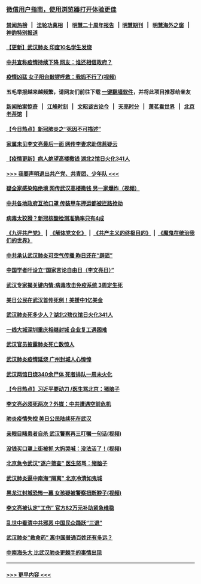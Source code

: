 ### [微信用户指南，使用浏览器打开体验更佳](https://github.com/gfw-breaker/banned-news1/blob/master/indexes/wechat-guide.md?t=0)
#### [禁闻热榜](热点新闻.md?t=0)  &nbsp;&nbsp;|&nbsp;&nbsp; [法轮功真相](https://github.com/gfw-breaker/truth/blob/master/README.md?t=0) &nbsp;&nbsp;|&nbsp;&nbsp; [明慧二十周年报告](https://github.com/gfw-breaker/mh-reports/blob/master/README.md?t=0) &nbsp;&nbsp;|&nbsp;&nbsp;[明慧期刊](https://github.com/gfw-breaker/mh-qikan) &nbsp;&nbsp;|&nbsp;&nbsp; [明慧海外之窗](https://github.com/gfw-breaker/mh-news/blob/master/README.md?t=0) &nbsp;&nbsp;|&nbsp;&nbsp; [神韵特别报道](https://github.com/gfw-breaker/mh-news/blob/master/shenyun.md?t=0)
#### [【更新】武汉肺炎 印度10名学生发烧](../pages/prog204/a102770740.md?t=02091055) 
#### [中共宣称疫情持续下降 网友：谁还相信政府？](../pages/prog204/a102772904.md?t=02091055) 
#### [疫情凶猛 女子阳台敲锣呼救：我妈不行了(视频)](../pages/prog204/a102772885.md?t=02091055) 
#### 五毛举报越来越频繁，请网友们前往下载 [一键翻墙软件](https://github.com/gfw-breaker/ssr-accounts)，并将此项目推荐给亲友
#### [新闻拍案惊奇](https://github.com/gfw-breaker/banned-news1/blob/master/pages/link4.md) &nbsp;&nbsp;|&nbsp;&nbsp; [江峰时刻](https://github.com/gfw-breaker/banned-news1/blob/master/pages/link4.md) &nbsp;&nbsp;|&nbsp;&nbsp; [文昭谈古论今](https://github.com/gfw-breaker/banned-news1/blob/master/pages/link4.md) &nbsp;&nbsp;|&nbsp;&nbsp; [天亮时分](https://github.com/gfw-breaker/banned-news1/blob/master/pages/link4.md) &nbsp;&nbsp;|&nbsp;&nbsp; [萧茗看世界](https://github.com/gfw-breaker/banned-news1/blob/master/pages/link4.md) &nbsp;&nbsp;|&nbsp;&nbsp; [北京老茶馆](https://github.com/gfw-breaker/banned-news1/blob/master/pages/link4.md) &nbsp;&nbsp;|&nbsp;&nbsp; 
#### [【今日热点】新冠肺炎之“死因不可描述”](../pages/prog204/a102772889.md?t=02091055) 
#### [家属未见李文亮最后一面 网传李妻求助信惹疑云](../pages/prog204/a102772073.md?t=02091055) 
#### [【疫情更新】病人绝望高楼撒钱 湖北2馆日火化341人](../pages/prog204/a102757185.md?t=02091055) 
#### [>>> 我要声明退出共产党、共青团、少年队 <<<](https://github.com/begood0513/goodnews/blob/master/quit/letter.md) 
#### [疑全家感染陷绝境 网传武汉高楼撒钱 另一家爆炸（视频）](../pages/prog204/a102772794.md?t=02091055) 
#### [中共各地政府互抢口罩 传装甲车押运都被拦路抢劫](../pages/prog204/a102772781.md?t=02091055) 
#### [病毒太狡猾？新冠核酸检测准确率只有4成](../pages/prog204/a102772754.md?t=02091055) 
#### [《九评共产党》](https://github.com/begood0513/9ping.md/blob/master/README.md) &nbsp;|&nbsp; [《解体党文化》](../../../../jtdwh.md/blob/master/README.md)  &nbsp;|&nbsp; [《共产主义的终极目的》](../../../../gczydzjmd.md/blob/master/README.md) &nbsp;|&nbsp; [《魔鬼在统治我们的世界》](../../../../mgztzwmdsj.md/blob/master/README.md) 
#### [中共承认武汉肺炎可空气传播 昨日还在“辟谣”](../pages/prog204/a102772745.md?t=02091055) 
#### [中国学者吁设立“国家言论自由日（李文亮日）”](../pages/prog204/a102772739.md?t=02091055) 
#### [武汉专家揭关键内情:病毒攻击免疫系统 3周定生死](../pages/prog204/a102772710.md?t=02091055) 
#### [美日公民在武汉首传死例！美援中1亿美金](../pages/prog204/a102772714.md?t=02091055) 
#### [武汉肺炎死多少人？湖北2殡仪馆日火化341人](../pages/prog204/a102772703.md?t=02091055) 
#### [一线大城深圳重庆相继封城 企业复工遇困难](../pages/prog204/a102772698.md?t=02091055) 
#### [武汉官员披露肺炎死亡数惊人](../pages/prog204/a102772661.md?t=02091055) 
#### [武汉肺炎疫情延烧 广州封城人心惶惶](../pages/prog204/a102772656.md?t=02091055) 
#### [武汉两馆日烧340余尸体 死者排队一周未火化](../pages/prog204/a102772520.md?t=02091055) 
#### [【今日热点】习近平要动刀 /医生骂北京：猪脑子](../pages/prog204/a102772480.md?t=02091055) 
#### [李文亮必须死两次？外媒：中共遭遇空前危机](../pages/prog204/a102772490.md?t=02091055) 
#### [肺炎疫情失控 美日公民陆续死在武汉](../pages/prog204/a102772463.md?t=02091055) 
#### [亲眼目睹患者自杀 武汉警察再三叮嘱一句话(视频)](../pages/prog204/a102772397.md?t=02091055) 
#### [没钱买口罩上街被抓 大妈哭喊：没法活了！(视频)](../pages/prog204/a102772390.md?t=02091055) 
#### [北京急令武汉“逐户筛查” 医生怒骂：猪脑子](../pages/prog204/a102772386.md?t=02091055) 
#### [武汉肺炎逼中南海“隔离” 北京冷清如鬼城](../pages/prog204/a102772342.md?t=02091055) 
#### [黑龙江封城恐怖一幕 女孩疑被警察扭断脖子(视频)](../pages/prog204/a102772323.md?t=02091055) 
#### [李文亮被认定“工伤” 官方82万元补助紧急维稳](../pages/prog204/a102772317.md?t=02091055) 
#### [乱世中看清中共邪恶 中国民众踊跃“三退”](../pages/prog204/a102770588.md?t=02091055) 
#### [武汉肺炎“救命药” 离中国普通百姓还有多远？](../pages/prog204/a102772287.md?t=02091055) 
#### [中南海头大 比武汉肺炎更棘手的事情出现](../pages/prog204/a102772249.md?t=02091055) 

----
#### [ >>> 更早内容 <<< ](../indexes/prog204-earlier.md)
